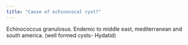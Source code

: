 ```yaml
---
title: "Cause of echinococal cyst?"
---
```

Echinococcus granulosus. Endemic to middle east, mediterranean and south america. (well formed cysts- Hydatid)

